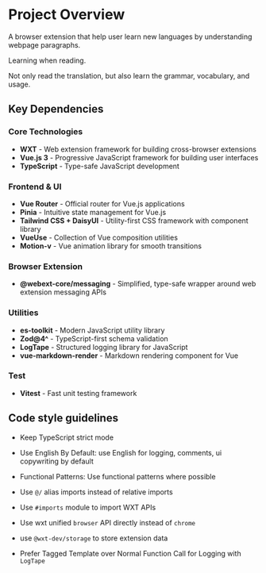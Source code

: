 # Project Overview

A browser extension that help user learn new languages by understanding webpage paragraphs.

Learning when reading.

Not only read the translation, but also learn the grammar, vocabulary, and usage.

## Key Dependencies

### Core Technologies

- **WXT** - Web extension framework for building cross-browser extensions
- **Vue.js 3** - Progressive JavaScript framework for building user interfaces
- **TypeScript** - Type-safe JavaScript development

### Frontend & UI

- **Vue Router** - Official router for Vue.js applications
- **Pinia** - Intuitive state management for Vue.js
- **Tailwind CSS + DaisyUI** - Utility-first CSS framework with component library
- **VueUse** - Collection of Vue composition utilities
- **Motion-v** - Vue animation library for smooth transitions

### Browser Extension

- **@webext-core/messaging** - Simplified, type-safe wrapper around web extension messaging APIs

### Utilities

- **es-toolkit** - Modern JavaScript utility library
- **Zod@4^** - TypeScript-first schema validation
- **LogTape** - Structured logging library for JavaScript
- **vue-markdown-render** - Markdown rendering component for Vue

### Test

- **Vitest** - Fast unit testing framework

## Code style guidelines

- Keep TypeScript strict mode
- Use English By Default: use English for logging, comments, ui copywriting by default
- Functional Patterns: Use functional patterns where possible

- Use `@/` alias imports instead of relative imports

- Use `#imports` module to import WXT APIs
- Use wxt unified `browser` API directly instead of `chrome`
- use `@wxt-dev/storage` to store extension data
- Prefer Tagged Template over Normal Function Call for Logging with `LogTape`
